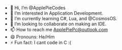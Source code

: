 - 👋 Hi, I’m @ApplePieCodes
- 👀 I’m interested in Application Development.
- 🌱 I’m currently learning C#, Lua, and @CosmosOS.
- 💞️ I’m looking to collaborate on making an IDE.
- 📫 How to reach me ApplePiePc@outlook.com
- 😄 Pronouns: He/Him
- ⚡ Fun fact: I cant code in C :(

<!---
ApplePieCodes/ApplePieCodes is a ✨ special ✨ repository because its `README.md` (this file) appears on your GitHub profile.
You can click the Preview link to take a look at your changes.
--->
